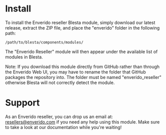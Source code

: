 # Install

To install the Enverido reseller Blesta module, simply download our latest release,
extract the ZIP file, and place the "enverido" folder in the following
path:

`/path/to/blesta/components/modules/`

The "Enverido Reseller" module will then appear under the available list of modules
in Blesta.

Note: If you download this module directly from GitHub rather than through
the Enverido Web UI, you may have to rename the folder that GitHub packages
the repository into. The folder must be named "enverido_reseller" otherwise Blesta
will not correctly detect the module.

# Support

As an Enverido reseller, you can drop us an email at: resellers@enverido.com 
if you need any help using this module. Make sure to take a look at our
documentation while you're waiting!
